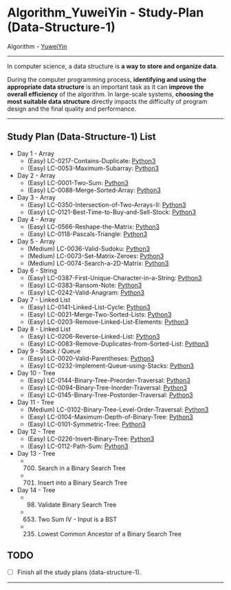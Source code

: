 # Algorithm_YuweiYin - Study-Plan (Data-Structure-1)

Algorithm - [YuweiYin](https://github.com/YuweiYin)

---

In computer science, a data structure is **a way to store and organize data**.

During the computer programming process, **identifying and using the appropriate data structure** is an important task as it can **improve the overall efficiency** of the algorithm. In large-scale systems, **choosing the most suitable data structure** directly impacts the difficulty of program design and the final quality and performance.

---

## Study Plan (Data-Structure-1) List

- Day 1 - Array
  - (Easy) LC-0217-Contains-Duplicate: [Python3](https://github.com/YuweiYin/Algorithm_YuweiYin/blob/master/LeetCode-All-Solution/Python3/LC-0217-Contains-Duplicate.py)
  - (Easy) LC-0053-Maximum-Subarray: [Python3](https://github.com/YuweiYin/Algorithm_YuweiYin/blob/master/LeetCode-All-Solution/Python3/LC-0053-Maximum-Subarray.py)
- Day 2 - Array
  - (Easy) LC-0001-Two-Sum: [Python3](https://github.com/YuweiYin/Algorithm_YuweiYin/blob/master/LeetCode-All-Solution/Python3/LC-0001-Two-Sum.py)
  - (Easy) LC-0088-Merge-Sorted-Array: [Python3](https://github.com/YuweiYin/Algorithm_YuweiYin/blob/master/LeetCode-All-Solution/Python3/LC-0088-Merge-Sorted-Array.py)
- Day 3 - Array
  - (Easy) LC-0350-Intersection-of-Two-Arrays-II: [Python3](https://github.com/YuweiYin/Algorithm_YuweiYin/blob/master/LeetCode-All-Solution/Python3/LC-0350-Intersection-of-Two-Arrays-II.py)
  - (Easy) LC-0121-Best-Time-to-Buy-and-Sell-Stock: [Python3](https://github.com/YuweiYin/Algorithm_YuweiYin/blob/master/LeetCode-All-Solution/Python3/LC-0121-Best-Time-to-Buy-and-Sell-Stock.py)
- Day 4 - Array
  - (Easy) LC-0566-Reshape-the-Matrix: [Python3](https://github.com/YuweiYin/Algorithm_YuweiYin/blob/master/LeetCode-All-Solution/Python3/LC-0350-Intersection-of-Two-Arrays-II.py)
  - (Easy) LC-0118-Pascals-Triangle: [Python3](https://github.com/YuweiYin/Algorithm_YuweiYin/blob/master/LeetCode-All-Solution/Python3/LC-0118-Pascals-Triangle.py)
- Day 5 - Array
  - (Medium) LC-0036-Valid-Sudoku: [Python3](https://github.com/YuweiYin/Algorithm_YuweiYin/blob/master/LeetCode-All-Solution/Python3/LC-0036-Valid-Sudoku.py)
  - (Medium) LC-0073-Set-Matrix-Zeroes: [Python3](https://github.com/YuweiYin/Algorithm_YuweiYin/blob/master/LeetCode-All-Solution/Python3/LC-0073-Set-Matrix-Zeroes.py)
  - (Medium) LC-0074-Search-a-2D-Matrix: [Python3](https://github.com/YuweiYin/Algorithm_YuweiYin/blob/master/LeetCode-All-Solution/Python3/LC-0074-Search-a-2D-Matrix.py)
- Day 6 - String
  - (Easy) LC-0387-First-Unique-Character-in-a-String: [Python3](https://github.com/YuweiYin/Algorithm_YuweiYin/blob/master/LeetCode-All-Solution/Python3/LC-0387-First-Unique-Character-in-a-String.py)
  - (Easy) LC-0383-Ransom-Note: [Python3](https://github.com/YuweiYin/Algorithm_YuweiYin/blob/master/LeetCode-All-Solution/Python3/LC-0383-Ransom-Note.py)
  - (Easy) LC-0242-Valid-Anagram: [Python3](https://github.com/YuweiYin/Algorithm_YuweiYin/blob/master/LeetCode-All-Solution/Python3/LC-0242-Valid-Anagram.py)
- Day 7 - Linked List
  - (Easy) LC-0141-Linked-List-Cycle: [Python3](https://github.com/YuweiYin/Algorithm_YuweiYin/blob/master/LeetCode-All-Solution/Python3/LC-0141-Linked-List-Cycle.py)
  - (Easy) LC-0021-Merge-Two-Sorted-Lists: [Python3](https://github.com/YuweiYin/Algorithm_YuweiYin/blob/master/LeetCode-All-Solution/Python3/LC-0021-Merge-Two-Sorted-Lists.py)
  - (Easy) LC-0203-Remove-Linked-List-Elements: [Python3](https://github.com/YuweiYin/Algorithm_YuweiYin/blob/master/LeetCode-All-Solution/Python3/LC-0203-Remove-Linked-List-Elements.py)
- Day 8 - Linked List
  - (Easy) LC-0206-Reverse-Linked-List: [Python3](https://github.com/YuweiYin/Algorithm_YuweiYin/blob/master/LeetCode-All-Solution/Python3/LC-0206-Reverse-Linked-List.py)
  - (Easy) LC-0083-Remove-Duplicates-from-Sorted-List: [Python3](https://github.com/YuweiYin/Algorithm_YuweiYin/blob/master/LeetCode-All-Solution/Python3/LC-0083-Remove-Duplicates-from-Sorted-List.py)
- Day 9 - Stack / Queue
  - (Easy) LC-0020-Valid-Parentheses: [Python3](https://github.com/YuweiYin/Algorithm_YuweiYin/blob/master/LeetCode-All-Solution/Python3/LC-0020-Valid-Parentheses.py)
  - (Easy) LC-0232-Implement-Queue-using-Stacks: [Python3](https://github.com/YuweiYin/Algorithm_YuweiYin/blob/master/LeetCode-All-Solution/Python3/LC-0232-Implement-Queue-using-Stacks.py)
- Day 10 - Tree
  - (Easy) LC-0144-Binary-Tree-Preorder-Traversal: [Python3](https://github.com/YuweiYin/Algorithm_YuweiYin/blob/master/LeetCode-All-Solution/Python3/LC-0144-Binary-Tree-Preorder-Traversal.py)
  - (Easy) LC-0094-Binary-Tree-Inorder-Traversal: [Python3](https://github.com/YuweiYin/Algorithm_YuweiYin/blob/master/LeetCode-All-Solution/Python3/LC-0094-Binary-Tree-Inorder-Traversal.py)
  - (Easy) LC-0145-Binary-Tree-Postorder-Traversal: [Python3](https://github.com/YuweiYin/Algorithm_YuweiYin/blob/master/LeetCode-All-Solution/Python3/LC-0145-Binary-Tree-Postorder-Traversal.py)
- Day 11 - Tree
  - (Medium) LC-0102-Binary-Tree-Level-Order-Traversal: [Python3](https://github.com/YuweiYin/Algorithm_YuweiYin/blob/master/LeetCode-All-Solution/Python3/LC-0102-Binary-Tree-Level-Order-Traversal.py)
  - (Easy) LC-0104-Maximum-Depth-of-Binary-Tree: [Python3](https://github.com/YuweiYin/Algorithm_YuweiYin/blob/master/LeetCode-All-Solution/Python3/LC-0104-Maximum-Depth-of-Binary-Tree.py)
  - (Easy) LC-0101-Symmetric-Tree: [Python3](https://github.com/YuweiYin/Algorithm_YuweiYin/blob/master/LeetCode-All-Solution/Python3/LC-0101-Symmetric-Tree.py)
- Day 12 - Tree
  - (Easy) LC-0226-Invert-Binary-Tree: [Python3](https://github.com/YuweiYin/Algorithm_YuweiYin/blob/master/LeetCode-All-Solution/Python3/LC-0226-Invert-Binary-Tree.py)
  - (Easy) LC-0112-Path-Sum: [Python3](https://github.com/YuweiYin/Algorithm_YuweiYin/blob/master/LeetCode-All-Solution/Python3/LC-0112-Path-Sum.py)
- Day 13 - Tree
  - 700. Search in a Binary Search Tree
  - 701. Insert into a Binary Search Tree
- Day 14 - Tree
  - 98. Validate Binary Search Tree
  - 653. Two Sum IV - Input is a BST
  - 235. Lowest Common Ancestor of a Binary Search Tree

## TODO

- [ ] Finish all the study plans (data-structure-1).

---
